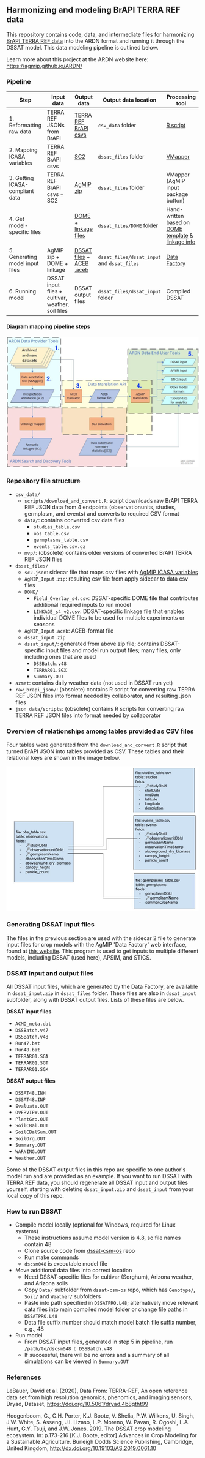 ## Harmonizing and modeling BrAPI TERRA REF data

This repository contains code, data, and intermediate files for harmonizing [BrAPI TERRA REF data]() into the ARDN format and running it through the DSSAT model. This data modeling pipeline is outlined below. 

Learn more about this project at the ARDN website here: https://agmip.github.io/ARDN/

### Pipeline

| **Step**                        | **Input data**                                    | **Output data**                                                                                                                                                                                                 | **Output data location**                    | **Processing tool**                                                                                                                                                                                         |
|---------------------------------|---------------------------------------------------|-----------------------------------------------------------------------------------------------------------------------------------------------------------------------------------------------------------------|---------------------------------------------|-------------------------------------------------------------------------------------------------------------------------------------------------------------------------------------------------------------|
| 1. Reformatting raw data        | TERRA REF JSONs from BrAPI                        | [TERRA REF BrAPI csvs](https://github.com/cct-datascience/ardn-terra-ref/tree/master/csv_data/data)                                                                                                             | `csv_data` folder                           | [R script](https://github.com/cct-datascience/ardn-terra-ref/blob/master/csv_data/scripts/download_and_convert.R)                                                                                           |
| 2. Mapping ICASA variables      | TERRA REF BrAPI csvs                              | [SC2](https://github.com/cct-datascience/ardn-terra-ref/tree/master/dssat_files/sc2.json)                                                                                                                       | `dssat_files` folder                        | [VMapper](https://vmapper.herokuapp.com/tools/vmapper#)                                                                                                                                                     |
| 3. Getting ICASA-compliant data | TERRA REF BrAPI csvs + SC2                        | [AgMIP zip](https://github.com/cct-datascience/ardn-terra-ref/tree/master/dssat_files/AgMIP_Input.zip)                                                                                                          | `dssat_files` folder                        | VMapper (AgMIP input package button)                                                                                                                                                                        |
| 4. Get model-specific files     |                                                   | [DOME + linkage files](https://github.com/cct-datascience/ardn-terra-ref/tree/master/dssat_files/DOME)                                                                                                          | `dssat_files/DOME`  folder                  | Hand-written based on [DOME template](https://github.com/agmip/json-translation-samples/blob/master/Maize_Machakos/raw/Field_Overlay-Machakos-MAZ.xlsx) & [linkage info](https://agmip.github.io/DOME.html) |
| 5. Generating model input files | AgMIP zip + DOME + linkage                        | [DSSAT files](https://github.com/cct-datascience/ardn-terra-ref/tree/master/dssat_files/dssat_input) + [ACEB .aceb](https://github.com/cct-datascience/ardn-terra-ref/tree/master/dssat_files/AgMIP_Input.aceb) | `dssat_files/dssat_input` and `dssat_files` | [Data Factory](http://vmapper-test.herokuapp.com/tools/data_factory#)                                                                                                                                       |
| 6. Running model                | DSSAT input files + cultivar, weather, soil files | DSSAT output files                                                                                                                                                                                              | `dssat_files/dssat_input` folder            | Compiled DSSAT                                                                                                                                                                                              |

#### Diagram mapping pipeline steps

![](README_images/ARDN_workflows.jpg)

### Repository file structure

- `csv_data/`
  - `scripts/download_and_convert.R`: script downloads raw BrAPI TERRA REF JSON data from 4 endpoints (observationunits, studies, germplasm, and events) and converts to required CSV format
  - `data/`: contains converted csv data files
    - `studies_table.csv`
    - `obs_table.csv`
    - `germplasms_table.csv`
    - `events_table.csv.gz`
  - `mvp/`: (obsolete) contains older versions of converted BrAPI TERRA REF JSON files
- `dssat_files/`
  - `sc2.json`: sidecar file that maps csv files with [AgMIP ICASA variables](https://docs.google.com/spreadsheets/u/0/d/1MYx1ukUsCAM1pcixbVQSu49NU-LfXg-Dtt-ncLBzGAM/pub?output=html)
  - `AgMIP_Input.zip`: resulting csv file from apply sidecar to data csv files
  - `DOME/`
    - `Field_Overlay_s4.csv`: DSSAT-specific DOME file that contributes additional required inputs to run model
    - `LINKAGE_s4_v2.csv`: DDSAT-specific linkage file that enables individual DOME files to be used for multiple experiments or seasons
  - `AgMIP_Input.aceb`: ACEB-format file
  - `dssat_input.zip`
  - `dssat_input/`: generated from above zip file; contains DSSAT-specific input files and model run output files; many files, only including ones that are used
    - `DSSBatch.v48`
    - `TERRAR01.SGX`
    - `Summary.OUT`
- `azmet`: contains daily weather data (not used in DSSAT run yet)
- `raw_brapi_json/`: (obsolete) contains R script for converting raw TERRA REF JSON files into format needed by collaborator, and resulting .json files
- `json_data/scripts`: (obsolete) contains R scripts for converting raw TERRA REF JSON files into format needed by collaborator

### Overview of relationships among tables provided as CSV files

Four tables were generated from the `download_and_convert.R` script that turned BrAPI JSON into tables provided as CSV. These tables and their relational keys are shown in the image below. 

![The four tables are observations, studies, events, and germplams. Observations and studies tables are linked by studyDbId, observations and events tables are linked by observationunitDbId, and observations and germplasms tables are linked by germplasmName.](README_images/ARDN_tables_relational_diagram.jpg)

### Generating DSSAT input files

The files in the previous section are used with the sidecar 2 file to generate input files for crop models with the AgMIP 'Data Factory' web interface, found at [this website](https://data.agmip.org/ardn/tools/data_factory). This program is used to get inputs to multiple different models, including DSSAT (used here), APSIM, and STICS. 

### DSSAT input and output files

All DSSAT input files, which are generated by the Data Factory, are available in `dssat_input.zip` in `dssat_files` folder. These files are also in `dssat_input` subfolder, along with DSSAT output files. Lists of these files are below. 

**DSSAT input files**

- `ACMO_meta.dat`
- `DSSBatch.v47`
- `DSSBatch.v48`
- `Run47.bat`
- `Run48.bat`
- `TERRAR01.SGA`
- `TERRAR01.SGT`
- `TERRAR01.SGX`

**DSSAT output files**

- `DSSAT48.INH`
- `DSSAT48.INP`
- `Evaluate.OUT`
- `OVERVIEW.OUT`
- `PlantGro.OUT`
- `SoilCBal.OUT`
- `SoilCBalSum.OUT`
- `SoilOrg.OUT`
- `Summary.OUT`
- `WARNING.OUT`
- `Weather.OUT`

Some of the DSSAT output files in this repo are specific to one author's model run and are provided as an example. If you want to run DSSAT with TERRA REF data, you should regenerate all DSSAT input and output files yourself, starting with deleting `dssat_input.zip` and `dssat_input` from your local copy of this repo. 

### How to run DSSAT

- Compile model locally (optional for Windows, required for Linux systems)
  - These instructions assume model version is 4.8, so file names contain 48
  - Clone source code from [dssat-csm-os](https://github.com/DSSAT/dssat-csm-os) repo
  - Run make commands
  - `dscsm048` is executable model file
- Move additional data files into correct location
  - Need DSSAT-specific files for cultivar (Sorghum), Arizona weather, and Arizona soils
  - Copy `Data/` subfolder from `dssat-csm-os` repo, which has `Genotype/`, `Soil/` and `Weather/` subfolders
  - Paste into path specified in `DSSATPRO.L48`; alternatively move relevant data files into main compiled model folder or change file paths in `DSSATPRO.L48`
  - Data file suffix number should match model batch file suffix number, e.g., 48
- Run model
  - From DSSAT input files, generated in step 5 in pipeline, run `/path/to/dscsm048 b DSSBatch.v48`
  - If successful, there will be no errors and a summary of all simulations can be viewed in `Summary.OUT`

### References

LeBauer, David et al. (2020), Data From: TERRA-REF, An open reference data set from high resolution genomics, phenomics, and imaging sensors, Dryad, Dataset, https://doi.org/10.5061/dryad.4b8gtht99

Hoogenboom, G., C.H. Porter, K.J. Boote, V. Shelia, P.W. Wilkens, U. Singh, J.W. White, S. Asseng, J.I. Lizaso, L.P. Moreno, W. Pavan, R. Ogoshi, L.A. Hunt, G.Y. Tsuji, and J.W. Jones. 2019. The DSSAT crop modeling ecosystem. In: p.173-216 [K.J. Boote, editor] Advances in Crop Modeling for a Sustainable Agriculture. Burleigh Dodds Science Publishing, Cambridge, United Kingdom, http://dx.doi.org/10.19103/AS.2019.0061.10
